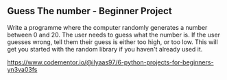 ## Guess The number - Beginner Project ##
Write a programme where the computer randomly generates a number between 0 and 20. 
The user needs to guess what the number is. 
If the user guesses wrong, tell them their guess is either too high, or too low. 
This will get you started with the random library if you haven't already used it.

https://www.codementor.io/@ilyaas97/6-python-projects-for-beginners-yn3va03fs